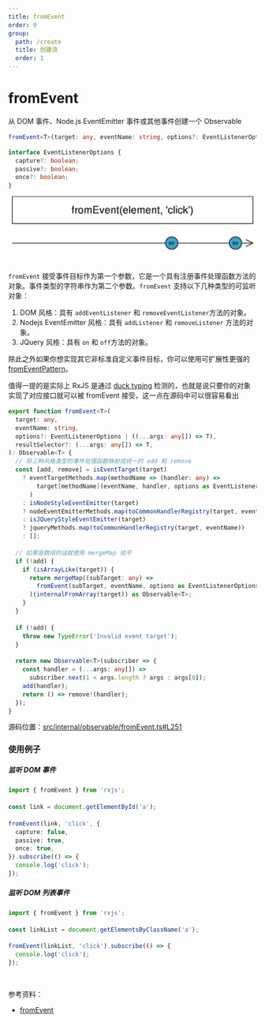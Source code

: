 ```yaml
---
title: fromEvent
order: 9
group:
  path: /create
  title: 创建流
  order: 1
---
```


# fromEvent

<Alert type="info">

从 DOM 事件、Node.js EventEmitter 事件或其他事件创建一个 Observable

</Alert>

```ts
fromEvent<T>(target: any, eventName: string, options?: EventListenerOptions | ((...args: any[]) => T), resultSelector?: (...args: any[]) => T): Observable<T>
```

```typescript
interface EventListenerOptions {
  capture?: boolean;
  passive?: boolean;
  once?: boolean;
}
```

![fromEvent](./images/fromEvent.png)

`fromEvent` 接受事件目标作为第一个参数，它是一个具有注册事件处理函数方法的对象。事件类型的字符串作为第二个参数。`fromEvent` 支持以下几种类型的可监听对象：

1. DOM 风格：具有 `addEventListener` 和 `removeEventListener`方法的对象。
2. Nodejs EventEmitter 风格：具有 `addListener` 和 `removeListener` 方法的对象。
3. JQuery 风格：具有 `on` 和 `off`方法的对象。

除此之外如果你想实现其它非标准自定义事件目标，你可以使用可扩展性更强的 [fromEventPattern](/streams/create/from-event)。

值得一提的是实际上 RxJS 是通过 [duck typing](https://zh.wikipedia.org/zh-hans/%E9%B8%AD%E5%AD%90%E7%B1%BB%E5%9E%8B) 检测的，也就是说只要你的对象实现了对应接口就可以被 fromEvent 接受，这一点在源码中可以很容易看出

```typescript
export function fromEvent<T>(
  target: any,
  eventName: string,
  options?: EventListenerOptions | ((...args: any[]) => T),
  resultSelector?: (...args: any[]) => T,
): Observable<T> {
  // 将三种风格类型的事件处理函数映射成统一的 add 和 remove
  const [add, remove] = isEventTarget(target)
    ? eventTargetMethods.map(methodName => (handler: any) =>
        target[methodName](eventName, handler, options as EventListenerOptions),
      )
    : isNodeStyleEventEmitter(target)
    ? nodeEventEmitterMethods.map(toCommonHandlerRegistry(target, eventName))
    : isJQueryStyleEventEmitter(target)
    ? jqueryMethods.map(toCommonHandlerRegistry(target, eventName))
    : [];

  // 如果是数组的话就使用 mergeMap 拍平
  if (!add) {
    if (isArrayLike(target)) {
      return mergeMap((subTarget: any) =>
        fromEvent(subTarget, eventName, options as EventListenerOptions),
      )(internalFromArray(target)) as Observable<T>;
    }
  }

  if (!add) {
    throw new TypeError('Invalid event target');
  }

  return new Observable<T>(subscriber => {
    const handler = (...args: any[]) =>
      subscriber.next(1 < args.length ? args : args[0]);
    add(handler);
    return () => remove!(handler);
  });
}
```

源码位置：[src/internal/observable/fromEvent.ts#L251](https://github.com/ReactiveX/rxjs/blob/4f4ac0074b4bc8aead728e2fa7aa0a9061f56f0b/src/internal/observable/fromEvent.ts#L251)

### 使用例子

##### 监听 DOM 事件

```ts
import { fromEvent } from 'rxjs';

const link = document.getElementById('a');

fromEvent(link, 'click', {
  capture: false,
  passive: true,
  once: true,
}).subscribe(() => {
  console.log('click');
});
```

##### 监听 DOM 列表事件

```typescript
import { fromEvent } from 'rxjs';

const linkList = document.getElementsByClassName('a');

fromEvent(linkList, 'click').subscribe(() => {
  console.log('click');
});
```

<br/>

参考资料：

- [fromEvent](https://rxjs.dev/api/index/function/fromEvent)
